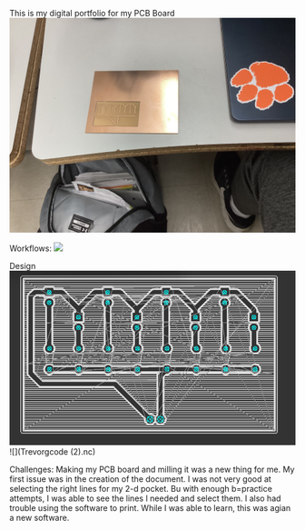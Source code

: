 This is my digital portfolio for my PCB Board
![photo](PCB_Board.png.jpg)

Workflows: ![](https://docs.google.com/document/d/15Xr_G2sNDie1z7flWZ4zTel2vjO9sXDujDacMnvIHsw/edit?usp=sharing) 

Design 
![](Design)
![](Trevorgcode (2).nc)

Challenges: Making my PCB board and milling it was a new thing for me. My first issue was in the creation of the document. I was not very good at selecting the right lines for my 2-d pocket. Bu with enough b=practice attempts, I was able to see the lines I needed and select them. I also had trouble using the software to print. While I was able to learn, this was agian a new software.
